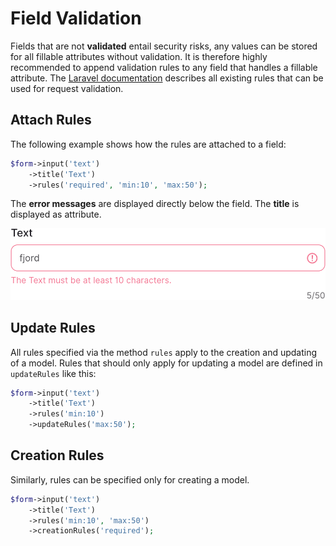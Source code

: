 # Field Validation

Fields that are not **validated** entail security risks, any values can be
stored for all fillable attributes without validation. It is therefore highly
recommended to append validation rules to any field that handles a fillable
attribute. The
[Laravel documentation](https://laravel.com/docs/7.x/validation#available-validation-rules)
describes all existing rules that can be used for request validation.

## Attach Rules

The following example shows how the rules are attached to a field:

```php
$form->input('text')
    ->title('Text')
    ->rules('required', 'min:10', 'max:50');
```

The **error messages** are displayed directly below the field. The **title** is
displayed as attribute.

![Field Validation](./screens/validation/validation_1.png 'Lit field validation')

## Update Rules

All rules specified via the method `rules` apply to the creation and updating of
a model. Rules that should only apply for updating a model are defined in
`updateRules` like this:

```php
$form->input('text')
    ->title('Text')
    ->rules('min:10')
    ->updateRules('max:50');
```

## Creation Rules

Similarly, rules can be specified only for creating a model.

```php
$form->input('text')
    ->title('Text')
    ->rules('min:10', 'max:50')
    ->creationRules('required');
```
